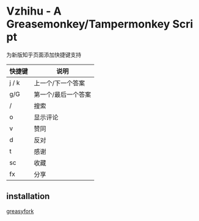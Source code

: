 # Vzhihu - A Greasemonkey/Tampermonkey Script

为新版知乎页面添加快捷键支持



| 快捷键   | 说明         |
| ----- | ---------- |
| j / k | 上一个/下一个答案  |
| g/G   | 第一个/最后一个答案 |
| /     | 搜索         |
| o     | 显示评论       |
| v     | 赞同         |
| d     | 反对         |
| t     | 感谢         |
| sc    | 收藏         |
| fx    | 分享         |



## installation

[greasyfork](https://greasyfork.org/zh-CN/scripts/30421-%E7%9F%A5%E4%B9%8E%E5%BF%AB%E6%8D%B7%E9%94%AE)